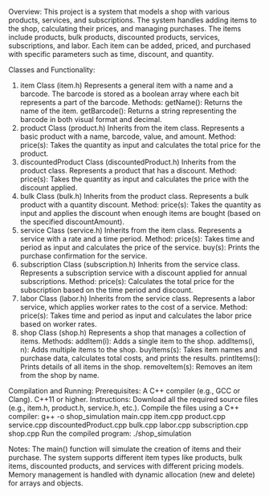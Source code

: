 Overview:
This project is a system that models a shop with various products, services, and subscriptions. The system handles adding items to the shop, calculating their prices, and managing purchases. The items include products, bulk products, discounted products, services, subscriptions, and labor. Each item can be added, priced, and purchased with specific parameters such as time, discount, and quantity.

Classes and Functionality:
1. item Class (item.h)
  Represents a general item with a name and a barcode.
  The barcode is stored as a boolean array where each bit represents a part of the barcode.
  Methods:
  getName(): Returns the name of the item.
  getBarcode(): Returns a string representing the barcode in both visual format and decimal.
2. product Class (product.h)
  Inherits from the item class.
  Represents a basic product with a name, barcode, value, and amount.
  Method:
  price(s): Takes the quantity as input and calculates the total price for the product.
3. discountedProduct Class (discountedProduct.h)
  Inherits from the product class.
  Represents a product that has a discount.
  Method:
  price(s): Takes the quantity as input and calculates the price with the discount applied.
4. bulk Class (bulk.h)
  Inherits from the product class.
  Represents a bulk product with a quantity discount.
  Method:
  price(s): Takes the quantity as input and applies the discount when enough items are bought (based on the specified discountAmount).
5. service Class (service.h)
  Inherits from the item class.
  Represents a service with a rate and a time period.
  Method:
  price(s): Takes time and period as input and calculates the price of the service.
  buy(s): Prints the purchase confirmation for the service.
6. subscription Class (subscription.h)
  Inherits from the service class.
  Represents a subscription service with a discount applied for annual subscriptions.
  Method:
  price(s): Calculates the total price for the subscription based on the time period and discount.
7. labor Class (labor.h)
  Inherits from the service class.
  Represents a labor service, which applies worker rates to the cost of a service.
  Method:
  price(s): Takes time and period as input and calculates the labor price based on worker rates.
8. shop Class (shop.h)
  Represents a shop that manages a collection of items.
  Methods:
  addItem(i): Adds a single item to the shop.
  addItems(i, n): Adds multiple items to the shop.
  buyItems(s): Takes item names and purchase data, calculates total costs, and prints the results.
  printItems(): Prints details of all items in the shop.
  removeItem(s): Removes an item from the shop by name.

Compilation and Running:
Prerequisites:
  A C++ compiler (e.g., GCC or Clang).
  C++11 or higher.
Instructions:
  Download all the required source files (e.g., item.h, product.h, service.h, etc.).
Compile the files using a C++ compiler:
g++ -o shop_simulation main.cpp item.cpp product.cpp service.cpp discountedProduct.cpp bulk.cpp labor.cpp subscription.cpp shop.cpp
Run the compiled program:
./shop_simulation

Notes:
The main() function will simulate the creation of items and their purchase.
The system supports different item types like products, bulk items, discounted products, and services with different pricing models.
Memory management is handled with dynamic allocation (new and delete) for arrays and objects.
